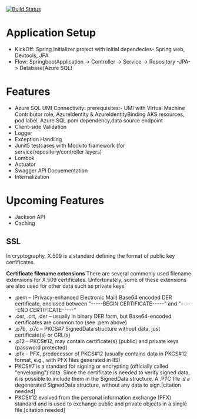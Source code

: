 [![Build Status](https://dev.azure.com/bahrinipun/demo-fullstack/_apis/build/status/cd-springboot-backend?branchName=master)](https://dev.azure.com/bahrinipun/demo-fullstack/_build/latest?definitionId=80&branchName=master)

# Application Setup
- KickOff: Spring Initializer project with initial dependecies- Spring web, Devtools, JPA
- Flow: SpringbootApplication -> Controller -> Service -> Repository -JPA-> Database(Azure SQL)

# Features
- Azure SQL UMI Connectivity: prerequisites:- UMI with Virtual Machine Contributor role, AzureIdentity & AzureIdentityBinding AKS resources, pod label,       Azure SQL pom dependency,data source endpoint
- Client-side Validation
- Logger
- Exception Handling
- Junit5 testcases with Mockito framework (for service/repository/controller layers)
- Lombok
- Actuator
- Swagger API Docuementation
- Internalization

# Upcoming Features
- Jackson API
- Caching
  
## SSL
In cryptography, X.509 is a standard defining the format of public key certificates.

**Certificate filename extensions**
There are several commonly used filename extensions for X.509 certificates. Unfortunately, some of these extensions are also used for other data such as private keys.
- .pem – (Privacy-enhanced Electronic Mail) Base64 encoded DER certificate, enclosed between "-----BEGIN CERTIFICATE-----" and "-----END CERTIFICATE-----"
- .cer, .crt, .der – usually in binary DER form, but Base64-encoded certificates are common too (see .pem above)
- .p7b, .p7c – PKCS#7 SignedData structure without data, just certificate(s) or CRL(s)
- .p12 – PKCS#12, may contain certificate(s) (public) and private keys (password protected)
- .pfx – PFX, predecessor of PKCS#12 (usually contains data in PKCS#12 format, e.g., with PFX files generated in IIS)
- PKCS#7 is a standard for signing or encrypting (officially called "enveloping") data. Since the certificate is needed to verify signed data, it is possible to      include them in the SignedData structure. A .P7C file is a degenerated SignedData structure, without any data to sign.[citation needed]
- PKCS#12 evolved from the personal information exchange (PFX) standard and is used to exchange public and private objects in a single file.[citation needed]

